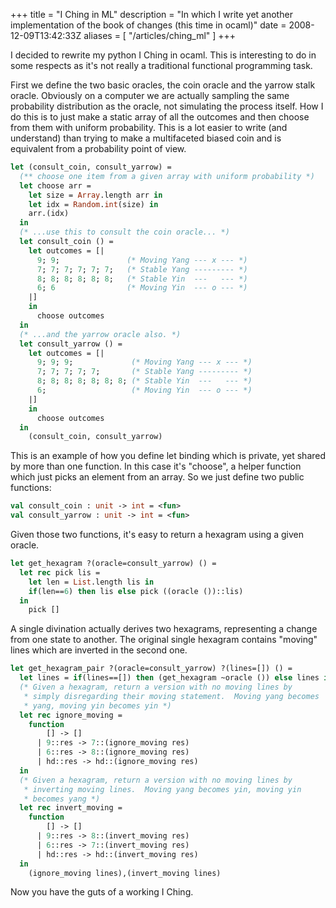 +++
title = "I Ching in ML"
description = "In which I write yet another implementation of the book of changes (this time in ocaml)"
date = 2008-12-09T13:42:33Z
aliases = [ "/articles/ching_ml" ]
+++


I decided to rewrite my python I Ching in ocaml. This is interesting to
do in some respects as it's not really a traditional functional
programming task.

First we define the two basic oracles, the coin oracle and the yarrow
stalk oracle. Obviously on a computer we are actually sampling the same
probability distribution as the oracle, not simulating the process
itself. How I do this is to just make a static array of all the
outcomes and then choose from them with uniform probability. This is a
lot easier to write (and understand) than trying to make a multifaceted
biased coin and is equivalent from a probability point of view.

```Ocaml
let (consult_coin, consult_yarrow) =
  (** choose one item from a given array with uniform probability *)
  let choose arr =
    let size = Array.length arr in
    let idx = Random.int(size) in
    arr.(idx)
  in
  (* ...use this to consult the coin oracle... *)
  let consult_coin () =
    let outcomes = [|
      9; 9;               (* Moving Yang --- x --- *)
      7; 7; 7; 7; 7; 7;   (* Stable Yang --------- *)
      8; 8; 8; 8; 8; 8;   (* Stable Yin  ---   --- *)
      6; 6                (* Moving Yin  --- o --- *)
    |]
    in
      choose outcomes
  in
  (* ...and the yarrow oracle also. *)
  let consult_yarrow () =
    let outcomes = [|
      9; 9; 9;             (* Moving Yang --- x --- *)
      7; 7; 7; 7; 7;       (* Stable Yang --------- *)
      8; 8; 8; 8; 8; 8; 8; (* Stable Yin  ---   --- *)
      6;                   (* Moving Yin  --- o --- *)
    |]
    in
      choose outcomes
  in
    (consult_coin, consult_yarrow)
```

This is an example of how you define let binding which is private, yet
shared by more than one function. In this case it's "choose", a helper
function which just picks an element from an array. So we just define
two public functions:

```Ocaml
val consult_coin : unit -> int = <fun>
val consult_yarrow : unit -> int = <fun>
```

Given those two functions, it's easy to return a hexagram using a given
oracle.

```Ocaml
let get_hexagram ?(oracle=consult_yarrow) () =
  let rec pick lis =
    let len = List.length lis in
    if(len==6) then lis else pick ((oracle ())::lis)
  in
    pick []
```

A single divination actually derives two hexagrams, representing a
change from one state to another. The original single hexagram contains
"moving" lines which are inverted in the second one.

```ml
let get_hexagram_pair ?(oracle=consult_yarrow) ?(lines=[]) () =
  let lines = if(lines==[]) then (get_hexagram ~oracle ()) else lines in
  (* Given a hexagram, return a version with no moving lines by
   * simply disregarding their moving statement.  Moving yang becomes
   * yang, moving yin becomes yin *)
  let rec ignore_moving =
    function
        [] -> []
      | 9::res -> 7::(ignore_moving res)
      | 6::res -> 8::(ignore_moving res)
      | hd::res -> hd::(ignore_moving res)
  in
  (* Given a hexagram, return a version with no moving lines by
   * inverting moving lines.  Moving yang becomes yin, moving yin
   * becomes yang *)
  let rec invert_moving =
    function
        [] -> []
      | 9::res -> 8::(invert_moving res)
      | 6::res -> 7::(invert_moving res)
      | hd::res -> hd::(invert_moving res)
  in
    (ignore_moving lines),(invert_moving lines)
```

Now you have the guts of a working I Ching.
